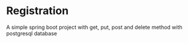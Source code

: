 # Registration

A simple spring boot project with get, put, post and delete method with postgresql database

